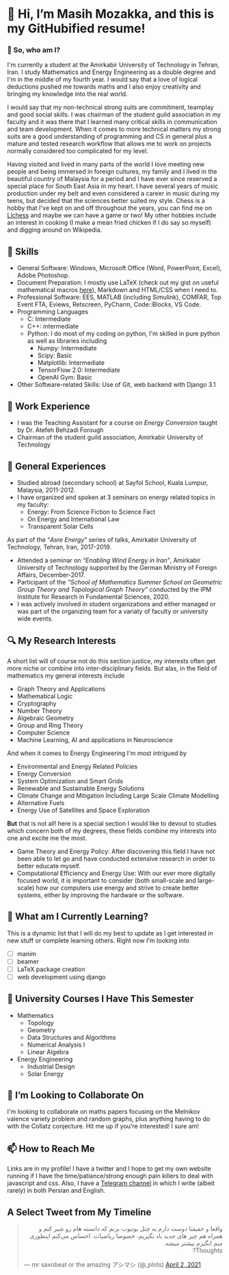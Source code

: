  # 👋 Hi, I’m Masih Mozakka, and this is my GitHubified resume!
 
 ### :bust_in_silhouette: So, who am I?
 I'm currently a student at the Amirkabir University of Technology in Tehran, Iran. I study Mathematics and Energy Engineering as a double degree and I'm in the middle of my fourth year. I would say that a love of logical deductions pushed me towards maths and I also enjoy creativity and bringing my knowledge into the real world.
 
I would say that my non-technical strong suits are commitment, teamplay and good social skills. I was chairman of the student guild association in my faculty and it was there that I learned many critical skills in communication and team development. When it comes to more technical matters my strong suits are a good understanding of programming and CS in general plus a mature and tested research workflow that allows me to work on projects normally considered too complicated for my level.
 
Having visited and lived in many parts of the world I love meeting new people and being immersed in foreign cultures, my family and I lived in the beautiful country of Malaysia for a period and I have ever since reserved a special place for South East Asia in my heart. I have several years of music production under my belt and even considered a career in music during my teens, but decided that the sciences better suited my style. Chess is a hobby that I've kept on and off throughout the years, you can find me on [Lichess](https://lichess.org/@/plnts) and maybe we can have a game or two! My other hobbies include an interest in cooking (I make a mean fried chicken if I do say so myself) and digging around on Wikipedia.

## :nut_and_bolt: Skills

- General Software: Windows, Microsoft Office (Word, PowerPoint, Excel), Adobe Photoshop.
- Document Preparation: I mostly use LaTeX (check out my gist on useful mathematical macros [here](https://gist.github.com/masihmozakka/d5a02773f36bdecfea2861118befb6d0)), Markdown and HTML/CSS when I need to.
- Professional Software: EES, MATLAB (including Simulink), COMFAR, Top Event FTA, Eviews, Retscreen, PyCharm, Code::Blocks, VS Code.
- Programming Languages
  - C: Intermediate
  - C++: intermediate
  - Python: I do most of my coding on python, I'm skilled in pure python as well as libraries including
    - Numpy: Intermediate
    - Scipy: Basic
    - Matplotlib: Intermediate
    - TensorFlow 2.0: Intermediate
    - OpenAI Gym: Basic
- Other Software-related Skills: Use of Git, web backend with Django 3.1

## :necktie: Work Experience

- I was the Teaching Assistant for a course on _Energy Conversion_ taught by Dr. Atefeh Behzadi Forough
- Chairman of the student guild association, Amirkabir University of Technology

## :briefcase: General Experiences

- Studied abroad (secondary school) at Sayfol School, Kuala Lumpur, Malaysia, 2011-2012.
- I have organized and spoken at 3 seminars on energy related topics in my faculty:
  - Energy: From Science Fiction to Science Fact
  - On Energy and International Law
  - Transparent Solar Cells

As part of the “*Asre Energy*” series of talks, Amirkabir University of Technology, Tehran, Iran, 2017-2019.
- Attended a seminar on _“Enabling Wind Energy in Iran”_, Amirkabir University of Technology supported by the German Ministry of Foreign Affairs, December-2017.
- Participant of the _“School of Mathematics Summer School on Geometric Group Theory and Topological Graph Theory”_ conducted by the IPM Institute for Research in Fundamental Sciences, 2020.
- I was actively involved in student organizations and either managed or was part of the organizing team for a variaty of faculty or university wide events.

## :mag: My Research Interests
A short list will of course not do this section justice, my interests often get more niche or combine into inter-disciplinary fields. But alas, in the field of mathematics my general interests include
- Graph Theory and Applications
- Mathematical Logic
- Cryptography
- Number Theory
- Algebraic Geometry
- Group and Ring Theory
- Computer Science
- Machine Learning, AI and applications in Neuroscience

And when it comes to Energy Engineering I'm most intrigued by
- Environmental and Energy Related Policies
- Energy Conversion
- System Optimization and Smart Grids
- Renewable and Sustainable Energy Solutions
- Climate Change and Mitigation Including Large Scale Climate Modelling
- Alternative Fuels
- Energy Use of Satellites and Space Exploration


**But** that is not all! here is a special section I would like to devout to studies which concern both of my degrees, these fields combine my interests into one and excite me the most.
- Game Theory and Energy Policy: After discovering this field I have not been able to let go and have conducted extensive research in order to better educate myself.
- Computational Efficiency and Energy Use: With our ever more digitally focused world, it is important to consider (both small-scale and large-scale) how our computers use energy and strive to create better systems, either by improving the hardware or the software.


## 🌱 What am I Currently Learning?
This is a dynamic list that I will do my best to update as I get interested in new stuff or complete learning others. Right now I'm looking into
- [ ] manim
- [ ] beamer
- [ ] LaTeX package creation
- [ ] web development using django

## :notebook: University Courses I Have This Semester
- Mathematics
  - Topology
  - Geometry
  - Data Structures and Algorithms
  - Numerical Analysis I
  - Linear Algebra
- Energy Engineering
  - Industrial Design
  - Solar Energy


## 💞️ I’m Looking to Collaborate On
I'm looking to collaborate on maths papers focusing on the Melnikov valence variety problem and random graphs, plus anything having to do with the Collatz conjecture. Hit me up if you're interested! I sure am!
## 📫 How to Reach Me
Links are in my profile! I have a twitter and I hope to get my own website running if I have the time/patiance/strong enough pain killers to deal with javascript and css. Also, I have a [Telegram channel](t.me/willheeverfinishthebook) in which I write (albeit rarely) in both Persian and English.

## A Select Tweet from My Timeline
<div class="center">
<blockquote class="twitter-tweet" data-theme="dark"><p lang="fa" dir="rtl">واقعا و حقیقتا دوست دارم یه چنل یوتیوب بزنم که دانسته هام رو شیر کنم و همراه هم چیز های جدید یاد بگیریم، خصوصا ریاضیات. احساس می‌کنم اینطوری منم انگیزم بیشتر میشه.<br>Thoughts?</p>&mdash; mr saxobeat or the amazing アシマシ (@_plnts) <a href="https://twitter.com/_plnts/status/1378103659205066759?ref_src=twsrc%5Etfw">April 2, 2021</a></blockquote> <script async src="https://platform.twitter.com/widgets.js" charset="utf-8"></script>
</div>
<!---
masihmozakka/masihmozakka is a ✨ special ✨ repository because its `README.md` (this file) appears on your GitHub profile.
You can click the Preview link to take a look at your changes.
--->
